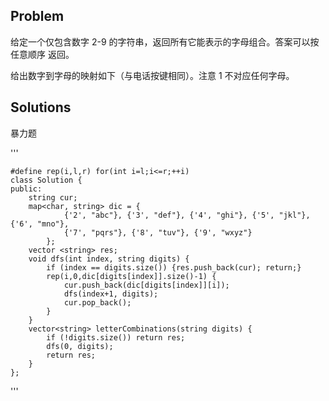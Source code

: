 ## Problem
给定一个仅包含数字 2-9 的字符串，返回所有它能表示的字母组合。答案可以按 任意顺序 返回。

给出数字到字母的映射如下（与电话按键相同）。注意 1 不对应任何字母。

## Solutions
暴力题

'''

    #define rep(i,l,r) for(int i=l;i<=r;++i)
    class Solution {
    public:
        string cur;
        map<char, string> dic = {
                {'2', "abc"}, {'3', "def"}, {'4', "ghi"}, {'5', "jkl"}, {'6', "mno"},
                {'7', "pqrs"}, {'8', "tuv"}, {'9', "wxyz"}
            };
        vector <string> res;   
        void dfs(int index, string digits) {
            if (index == digits.size()) {res.push_back(cur); return;}
            rep(i,0,dic[digits[index]].size()-1) {
                cur.push_back(dic[digits[index]][i]); 
                dfs(index+1, digits); 
                cur.pop_back(); 
            }
        }
        vector<string> letterCombinations(string digits) {
            if (!digits.size()) return res;
            dfs(0, digits);
            return res; 
        }
    };
'''